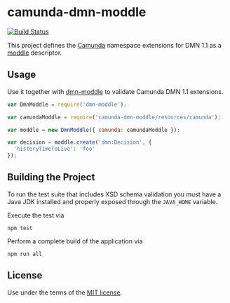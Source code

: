 # camunda-dmn-moddle

[![Build Status](https://travis-ci.org/camunda/camunda-dmn-moddle.svg)](https://travis-ci.org/camunda/camunda-dmn-moddle)

This project defines the [Camunda](https://camunda.org) namespace extensions for DMN 1.1 as a [moddle](https://github.com/bpmn-io/moddle) descriptor.


## Usage

Use it together with [dmn-moddle](https://github.com/bpmn-io/dmn-moddle) to validate Camunda DMN 1.1 extensions.

```javascript
var DmnModdle = require('dmn-moddle');

var camundaModdle = require('camunda-dmn-moddle/resources/camunda');

var moddle = new DmnModdle({ camunda: camundaModdle });

var decision = moddle.create('dmn:Decision', {
  'historyTimeToLive': 'foo'
});
```


## Building the Project

To run the test suite that includes XSD schema validation you must have a Java JDK installed and properly exposed through the `JAVA_HOME` variable.

Execute the test via

```
npm test
```

Perform a complete build of the application via

```
npm run all
```


## License

Use under the terms of the [MIT license](http://opensource.org/licenses/MIT).

